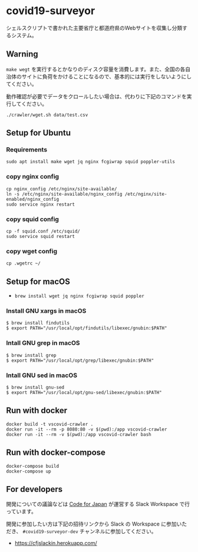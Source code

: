 # covid19-surveyor
シェルスクリプトで書かれた主要省庁と都道府県のWebサイトを収集し分類するシステム。

## Warning
`make wegt` を実行するとかなりのディスク容量を消費します。また、全国の各自治体のサイトに負荷をかけることになるので、基本的には実行をしないようにしてください。

動作確認が必要でデータをクロールしたい場合は、代わりに下記のコマンドを実行してください。

```
./crawler/wget.sh data/test.csv
```

## Setup for Ubuntu

### Requirements

```
sudo apt install make wget jq nginx fcgiwrap squid poppler-utils
```

### copy nginx config

```
cp nginx_config /etc/nginx/site-available/
ln -s /etc/nginx/site-available/nginx_config /etc/nginx/site-enabled/nginx_config
sudo service nginx restart
```

### copy squid config

```
cp -f squid.conf /etc/squid/
sudo service squid restart
```

### copy wget config

```
cp .wgetrc ~/
```

## Setup for macOS

- `brew install wget jq nginx fcgiwrap squid poppler`

### Install GNU xargs in macOS

```
$ brew install findutils
$ export PATH="/usr/local/opt/findutils/libexec/gnubin:$PATH"
```

### Intall GNU grep in macOS

```
$ brew install grep
$ export PATH="/usr/local/opt/grep/libexec/gnubin:$PATH"
```

### Intall GNU sed in macOS

```
$ brew install gnu-sed
$ export PATH="/usr/local/opt/gnu-sed/libexec/gnubin:$PATH"
```

## Run with docker

```
docker build -t vscovid-crawler .
docker run -it --rm -p 8080:80 -v $(pwd):/app vscovid-crawler
docker run -it --rm -v $(pwd):/app vscovid-crawler bash
```

## Run with docker-compose

```
docker-compose build
docker-compose up
```

## For developers

開発についての議論などは [Code for Japan](https://www.code4japan.org/) が運営する Slack Workspace で行っています。

開発に参加したい方は下記の招待リンクから Slack の Workspace に参加いただき、 `#covid19-surveyor-dev` チャンネルに参加してください。

- https://cfjslackin.herokuapp.com/
